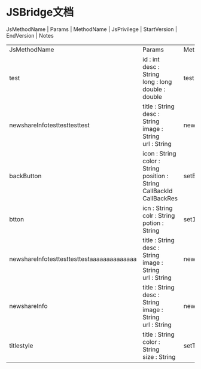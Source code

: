 # JSBridge文档 
<table> JsMethodName | Params | MethodName | JsPrivilege | StartVersion | EndVersion | Notes 
<tr><td>JsMethodName</td><td>Params</td><td>MethodName</td><td>JsPrivilege</td><td>StartVersion</td><td>EndVersion</td><td>Notes</td></tr><tr><td>test</td><td>id : int </br> desc : String </br> long : long </br> double : double </br> </td><td>test</td><td>legacy</td><td>--</td><td>--</td><td></td></tr><tr><td>newshareInfotesttesttesttest</td><td>title : String </br> desc : String </br> image : String </br> url : String </br> </td><td>newShareInfo</td><td>legacy</td><td>68500</td><td>68500</td><td></td></tr><tr><td>backButton</td><td>icon : String </br> color : String </br> position : String </br> CallBackId </br> CallBackRes </br> </td><td>setBackButtonStyle</td><td>protected</td><td>--</td><td>--</td><td> 68500 有参数变更 </br> </td></tr><tr><td>btton</td><td>icn : String </br> colr : String </br> potion : String </br> </td><td>set11</td><td>protected</td><td>--</td><td>--</td><td></td></tr><tr><td>newshareInfotesttesttesttestaaaaaaaaaaaaaa</td><td>title : String </br> desc : String </br> image : String </br> url : String </br> </td><td>newShareInfo</td><td>legacy</td><td>--</td><td>--</td><td></td></tr><tr><td>newshareInfo</td><td>title : String </br> desc : String </br> image : String </br> url : String </br> </td><td>newShareInfo</td><td>legacy</td><td>--</td><td>68500</td><td> 68500 有权限变更 </br> </td></tr><tr><td>titlestyle</td><td>title : String </br> color : String </br> size : String </br> </td><td>setTitleStyle</td><td>protected</td><td>--</td><td>--</td><td></td></tr></table>